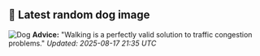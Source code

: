 ## 🐶 Latest random dog image
![Dog](https://images.dog.ceo/breeds/bluetick/n02088632_3046.jpg)
**Advice:** "Walking is a perfectly valid solution to traffic congestion problems."
*Updated: 2025-08-17 21:35 UTC*
